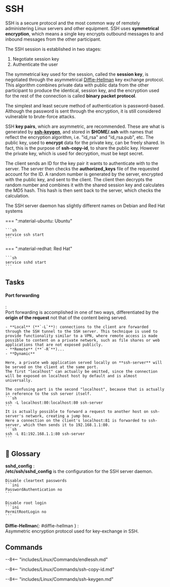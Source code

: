 # SSH

SSH is a secure protocol and the most common way of remotely administering Linux servers and other equipment.
SSH uses **symmetrical encryption**, which means a single key encrypts outbound messages to and inbound messages from the other participant.

The SSH session is established in two stages:

1. Negotiate session key
2. Authenticate the user

The symmetrical key used for the session, called the **session key**, is negotiated through the asymmetrical [Diffie-Hellman](#diffie-hellman) key exchange protocol.
This algorithm combines private data with public data from the other participant to produce the identical, session key, and the encryption used for the rest of the connection is called **binary packet protocol**.

The simplest and least secure method of authentication is password-based.
Although the password is sent through the encryption, it is still considered vulnerable to brute-force attacks.

SSH **key pairs**, which are asymmetric, are recommended. These are what is generated by [**ssh-keygen**](#ssh-keygen), and stored in **$HOME/.ssh** with names that reflect the encryption algorithm, i.e. "id_rsa" and "id_rsa.pub", etc.
The public key, used to **encrypt** data for the private key, can be freely shared.
In fact, this is the purpose of **ssh-copy-id**, to share the public key.
However the private key, which is used for decryption, must be kept secret.

The client sends an ID for the key pair it wants to authenticate with to the server. The server then checks the **authorized_keys** file of the requested account for the ID.
A random number is generated by the server, encrypted with the public key, and sent to the client.
The client then decrypts the random number and combines it with the shared session key and calculates the MD5 hash.
This hash is then sent back to the server, which checks the calculation.


The SSH server daemon has slightly different names on Debian and Red Hat systems

=== ":material-ubuntu: Ubuntu"

    ```sh
    service ssh start
    ```

=== ":material-redhat: Red Hat"

    ```sh
    service sshd start
    ```

## Tasks

#### Port forwarding
:   
    Port forwarding is accomplished in one of two ways, differentiated by the **origin of the request** not that of the content being served.

    - **Local** (**`-L`**): connections to the client are forwarded through the SSH tunnel to the SSH server. This technique is used to provide functionality similar to a VPN, where remote access is made possible to content on a private network, such as file shares or web applications that are not exposed publicly.
    - **Remote** (**`-R`**)...
    - **Dynamic**

    Here, a private web application served locally on **ssh-server** will be served on the client at the same port.
    The first "localhost" can actually be omitted, since the connection will be exposed on localhost host by default and is almost universally.

    The confusing part is the second "localhost", because that is actually in reference to the ssh server itself.
    ```sh
    ssh -L localhost:80:localhost:80 ssh-server
    ```
    It is actually possible to forward a request to another host on ssh-server's network, creating a jump box.
    Here a connection on the client's localhost:81 is forwarded to ssh-server, which then sends it to 192.168.1.1:80.
    ```sh
    ssh -L 81:192.168.1.1:80 ssh-server
    ```


## 📘 Glossary

**sshd_config**
:   
    **/etc/ssh/sshd_config** is the configuration for the SSH server daemon.
    
    Disable cleartext passwords
    ```ini
    PasswordAuthentication no
    ```

    Disable root login
    ```ini
    PermitRootLogin no
    ```

**Diffie-Hellman**{: #diffie-hellman }
:   
    Asymmetric encryption protocol used for key-exchange in SSH.

## Commands

--8<-- "includes/Linux/Commands/endlessh.md"

--8<-- "includes/Linux/Commands/ssh-copy-id.md"

--8<-- "includes/Linux/Commands/ssh-keygen.md"
